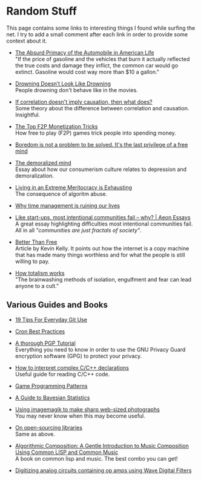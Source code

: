 # Random Stuff

This page contains some links to interesting things I found while surfing the
net. I try to add a small comment after each link in order to provide some
context about it.

* [The Absurd Primacy of the Automobile in American Life](http://www.theatlantic.com/business/archive/2016/04/absurd-primacy-of-the-car-in-american-life/476346/?single_page=true)<br/>
	"If the price of gasoline and the vehicles that burn it actually reflected
	the true costs and damage they inflict, the common car would go extinct.
	Gasoline would cost way more than $10 a gallon."

* [Drowning Doesn’t Look Like Drowning](http://mariovittone.com/2010/05/154/)
	<br/>People drowning don't behave like in the movies.

* [If correlation doesn't imply causation, then what does?](http://www.michaelnielsen.org/ddi/if-correlation-doesnt-imply-causation-then-what-does)
	<br/>Some theory about the difference between correlation and causation.
	Insightful.

* [The Top F2P Monetization Tricks](http://www.gamasutra.com/blogs/RaminShokrizade/20130626/194933/The_Top_F2P_Monetization_Tricks.php)<br/>
	How free to play (F2P) games trick people into spending money.

* [Boredom is not a problem to be solved. It's the last privilege of a free mind](https://www.theguardian.com/commentisfree/2015/sep/28/boredom-cures-privilege-free-mind)

* [The demoralized mind](https://newint.org/columns/essays/2016/04/01/psycho-spiritual-crisis/)<br/>
	Essay about how our consumerism culture relates to depression and
	demoralization.

* [Living in an Extreme Meritocracy is Exhausting](http://www.theatlantic.com/business/archive/2016/10/extreme-meritocracy/505358/)<br/>
	The consequence of algoritm abuse.

* [Why time management is ruining our lives](https://www.theguardian.com/technology/2016/dec/22/why-time-management-is-ruining-our-lives)

* [Like start-ups, most intentional communities fail – why? | Aeon Essays](https://aeon.co/essays/like-start-ups-most-intentional-communities-fail-why)
	<br>A great essay highlighting difficulties most intentional communities
	fail. All in all *"communities are just fractals of society"*.

* [Better Than Free](http://kk.org/thetechnium/better-than-fre) <br>
	Article by Kevin Kelly. It points out how the internet is a copy machine
	that has made many things worthless and for what the people is still willing
	to pay.

* [How totalism works](https://aeon.co/essays/how-cult-leaders-brainwash-followers-for-total-control) <br>
	"The brainwashing methods of isolation, engulfment and fear can lead anyone
	 to a cult."

## Various Guides and Books

* [19 Tips For Everyday Git Use](https://www.alexkras.com/19-git-tips-for-everyday-use/)

* [Cron Best Practices](https://sanctum.geek.nz/arabesque/cron-best-practices/)

* [A thorough PGP Tutorial](https://futureboy.us/pgp.html)<br/>
	Everything you need to know in order to use the GNU Privacy Guard encryption
	software (GPG) to protect your privacy.

* [How to interpret complex C/C++ declarations](http://www.codeproject.com/Articles/7042/How-to-interpret-complex-C-C-declarations)<br/>
	Useful guide for reading C/C++ code.

* [Game Programming Patterns](http://gameprogrammingpatterns.com)

* [A Guide to Bayesian Statistics](https://www.countbayesie.com/blog/2016/5/1/a-guide-to-bayesian-statistics)

* [Using imagemagik to make sharp web-sized photographs](https://even.li/imagemagick-sharp-web-sized-photographs/)<br/>
	You may never know when this may become useful.

* [On open-sourcing libraries](http://williamdurand.fr/2013/07/04/on-open-sourcing-libraries/)<br/>
	Same as above.

* [Algorithmic Composition: A Gentle Introduction to Music Composition Using Common LISP and Common Music](http://quod.lib.umich.edu/s/spobooks/bbv9810.0001.001)<br/>
	A book on common lisp and music. The best combo you can get!

* [Digitizing analog circuits containing op amps using Wave Digital Filters](http://obogason.com/emulating-op-amp-circuits-using-wdf-theory/)
